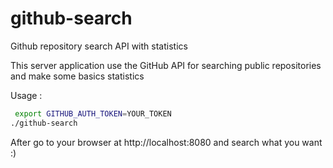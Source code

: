 # github-search
Github repository search API with statistics

This server application use the GitHub API for searching public repositories and make some basics statistics

Usage :

```bash
 export GITHUB_AUTH_TOKEN=YOUR_TOKEN
./github-search
```

After go to your browser at http://localhost:8080 and search what you want :)
